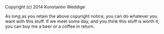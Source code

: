 Copyright (c) 2014 Konstantin Weddige

As long as you retain the above copyright notice, you can do whatever you want with this stuff. 
If we meet some day, and you think this stuff is worth it, you can buy me a beer or a coffee in return.
